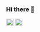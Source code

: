 ### Hi there 👋

<!--
**VenkateswaraT/Venkateswarat** is a ✨ _special_ ✨ repository because its `README.md` (this file) appears on your GitHub profile.

Here are some ideas to get you started:

- 🔭 I’m currently working on ...
- 🌱 I’m currently learning ...
- 👯 I’m looking to collaborate on ...
- 🤔 I’m looking for help with ...
- 💬 Ask me about ...
- 📫 How to reach me: ...
- 😄 Pronouns: ...
- ⚡ Fun fact: ...
-->

<img src="https://cdn.jsdelivr.net/gh/devicons/devicon@latest/icons/nestjs/nestjs-original.svg" width="20"  height="20" /> <img src="https://cdn.jsdelivr.net/gh/devicons/devicon@latest/icons/git/git-original.svg"  width="20"  height="20" />

